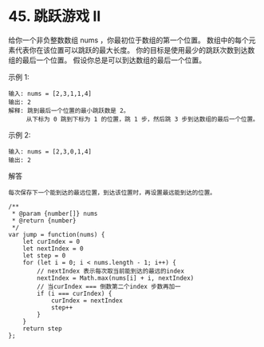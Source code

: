 # 45. 跳跃游戏 II
给你一个非负整数数组 nums ，你最初位于数组的第一个位置。
数组中的每个元素代表你在该位置可以跳跃的最大长度。
你的目标是使用最少的跳跃次数到达数组的最后一个位置。
假设你总是可以到达数组的最后一个位置。
    
示例 1:

    输入: nums = [2,3,1,1,4]
    输出: 2
    解释: 跳到最后一个位置的最小跳跃数是 2。
         从下标为 0 跳到下标为 1 的位置，跳 1 步，然后跳 3 步到达数组的最后一个位置。

示例 2:
    
    输入: nums = [2,3,0,1,4]
    输出: 2

解答

    每次保存下一个能到达的最远位置，到达该位置时，再设置最远能到达的位置。

    /**
     * @param {number[]} nums
     * @return {number}
     */
    var jump = function(nums) {
        let curIndex = 0
        let nextIndex = 0
        let step = 0
        for (let i = 0; i < nums.length - 1; i++) {
            // nextIndex 表示每次取当前能到达的最远的index
            nextIndex = Math.max(nums[i] + i, nextIndex)
            // 当curIndex === 倒数第二个index 步数再加一
            if (i === curIndex) {
                curIndex = nextIndex
                step++
            }
        }
        return step
    };


